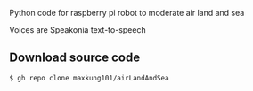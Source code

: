 Python code for raspberry pi robot to moderate air land and sea

Voices are Speakonia text-to-speech

Download source code
--------------------
```
$ gh repo clone maxkung101/airLandAndSea
```
